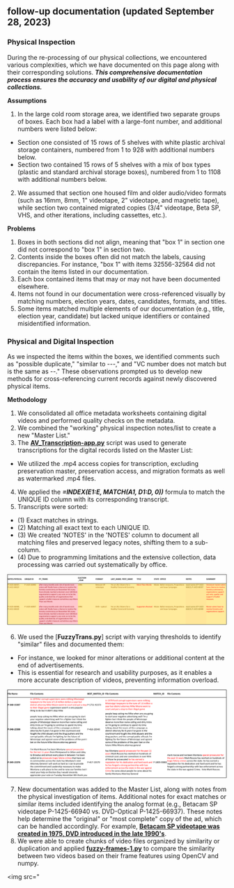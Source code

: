 ## follow-up documentation (updated September 28, 2023)

### Physical Inspection

During the re-processing of our physical collections, we encountered various complexities, which we have documented on this page along with their corresponding solutions. 
***This comprehensive documentation process ensures the accuracy and usability of our digital and physical collections.***

**Assumptions**
1. In the large cold room storage area, we identified two separate groups of boxes. Each box had a label with a large-font number, and additional numbers were listed below:
* Section one consisted of 15 rows of 5 shelves with white plastic archival storage containers, numbered from 1 to 928 with additional numbers below.
* Section two contained 15 rows of 5 shelves with a mix of box types (plastic and standard archival storage boxes), numbered from 1 to 1108 with additional numbers below.
2. We assumed that section one housed film and older audio/video formats (such as 16mm, 8mm, 1" videotape, 2" videotape, and magnetic tape), while section two contained migrated copies (3/4" videotape, Beta SP, VHS, and other iterations, including cassettes, etc.).

**Problems**
1. Boxes in both sections did not align, meaning that "box 1" in section one did not correspond to "box 1" in section two.
2. Contents inside the boxes often did not match the labels, causing discrepancies. For instance, "box 1" with items 32556-32564 did not contain the items listed in our documentation.
3. Each box contained items that may or may not have been documented elsewhere.
4. Items not found in our documentation were cross-referenced visually by matching numbers, election years, dates, candidates, formats, and titles.
5. Some items matched multiple elements of our documentation (e.g., title, election year, candidate) but lacked unique identifiers or contained misidentified information.

### Physical and Digital Inspection

As we inspected the items within the boxes, we identified comments such as "possible duplicate," "similar to ---," and "VC number does not match but is the same as --." These observations prompted us to develop new methods for cross-referencing current records against newly discovered physical items.

**Methodology**
1. We consolidated all office metadata worksheets containing digital videos and performed quality checks on the metadata.
2. We combined the "working" physical inspection notes/list to create a new "Master List."
3. The [**AV_Transcription-app.py**](https://github.com/prys0000/congressional-portal-project/blob/main/scripts-notes/AV_Transcript-app.py) script was used to generate transcriptions for the digital records listed on the Master List:
* We utilized the .mp4 access copies for transcription, excluding preservation master, preservation access, and migration formats as well as watermarked .mp4 files.
4. We applied the ***=INDEX($E$1:$E$, MATCH(A1, $D$1:$D$, 0))*** formula to match the UNIQUE ID column with its corresponding transcript.
5. Transcripts were sorted:
* (1) Exact matches in strings.
* (2) Matching all exact text to each UNIQUE ID.
* (3) We created 'NOTES' in the 'NOTES' column to document all matching files and preserved legacy notes, shifting them to a sub-column.
* (4) Due to programming limitations and the extensive collection, data processing was carried out systematically by office.
 
<img src="https://github.com/prys0000/political-commercial-collection-archives/blob/1ccaf7507930d7260cf98df3649176d24da516af/images/trans-fuzzy.png">

6. We used the [**FuzzyTrans.py**] script with varying thresholds to identify "similar" files and documented them:
* For instance, we looked for minor alterations or additional content at the end of advertisements.
* This is essential for research and usability purposes, as it enables a more accurate description of videos, preventing information overload.

<img src="https://github.com/prys0000/political-commercial-collection-archives/blob/16acef311a78b95739d5266e1a387381620d2bb0/images/fuzzytrans.png">


7. New documentation was added to the Master List, along with notes from the physical investigation of items. Additional notes for exact matches or similar items included identifying the analog format (e.g., Betacam SP videotape P-1425-66940 vs. DVD-Optical P-1425-66937). These notes help determine the "original" or "most complete" copy of the ad, which can be handled accordingly. For example, [**Betacam SP videotape was created in 1975, DVD introduced in the late 1990's**](https://github.com/prys0000/political-commercial-collection-archives/blob/16acef311a78b95739d5266e1a387381620d2bb0/documentation/AV-Format-Cheat-Sheet.md).
8. We were able to create chunks of video files organized by similarity or duplication and applied [**fuzzy-frames-1.py**](https://github.com/prys0000/political-commercial-collection-archives/blob/16acef311a78b95739d5266e1a387381620d2bb0/video-compare-text/fuzzy-frames-1-template.py) to compare the similarity between two videos based on their frame features using OpenCV and numpy.

<img src="

    
      

